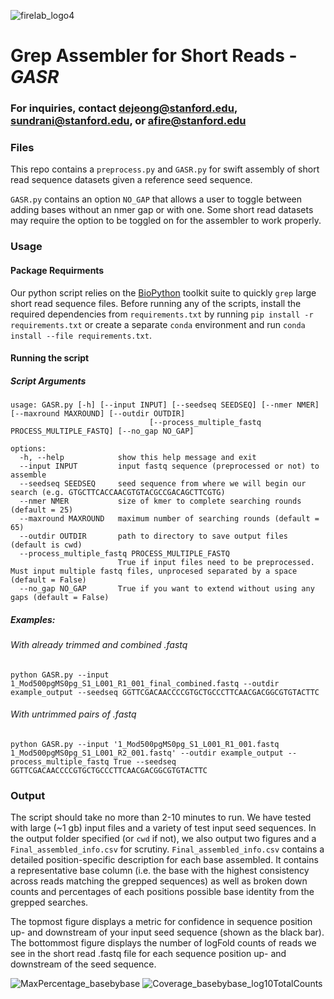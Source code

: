 ![firelab_logo4](https://user-images.githubusercontent.com/48189633/173708725-f9f84d0f-d2b1-4c02-9fc4-e3d72b4cb953.png)

# Grep Assembler for Short Reads - *GASR*

### For inquiries, contact dejeong@stanford.edu, sundrani@stanford.edu, or afire@stanford.edu

### Files
This repo contains a `preprocess.py` and `GASR.py` for swift assembly of short read sequence datasets given a reference seed sequence.

`GASR.py` contains an option `NO_GAP` that allows a user to toggle between adding bases without an nmer gap or with one. Some short read datasets may require the option to be toggled on for the assembler to work properly.

### Usage

#### Package Requirments
Our python script relies on the [BioPython](https://biopython.org) toolkit suite to quickly `grep` large short read sequence files. 
Before running any of the scripts, install the required dependencies from `requirements.txt` by running `pip install -r requirements.txt` or create a separate `conda` environment and run `conda install --file requirements.txt`. 

#### Running the script

##### Script Arguments
```
usage: GASR.py [-h] [--input INPUT] [--seedseq SEEDSEQ] [--nmer NMER] [--maxround MAXROUND] [--outdir OUTDIR]
                               [--process_multiple_fastq PROCESS_MULTIPLE_FASTQ] [--no_gap NO_GAP]

options:
  -h, --help            show this help message and exit
  --input INPUT         input fastq sequence (preprocessed or not) to assemble
  --seedseq SEEDSEQ     seed sequence from where we will begin our search (e.g. GTGCTTCACCAACGTGTACGCCGACAGCTTCGTG)
  --nmer NMER           size of kmer to complete searching rounds (default = 25)
  --maxround MAXROUND   maximum number of searching rounds (default = 65)
  --outdir OUTDIR       path to directory to save output files (default is cwd)
  --process_multiple_fastq PROCESS_MULTIPLE_FASTQ
                        True if input files need to be preprocessed. Must input multiple fastq files, unprocesed separated by a space (default = False)
  --no_gap NO_GAP       True if you want to extend without using any gaps (default = False)
```

##### Examples:

###### With already trimmed and combined .fastq
```
python GASR.py --input 1_Mod500pgMS0pg_S1_L001_R1_001_final_combined.fastq --outdir example_output --seedseq GGTTCGACAACCCCGTGCTGCCCTTCAACGACGGCGTGTACTTC
```
###### With untrimmed pairs of .fastq
```
python GASR.py --input '1_Mod500pgMS0pg_S1_L001_R1_001.fastq 1_Mod500pgMS0pg_S1_L001_R2_001.fastq' --outdir example_output --process_multiple_fastq True --seedseq GGTTCGACAACCCCGTGCTGCCCTTCAACGACGGCGTGTACTTC
```

### Output
The script should take no more than 2-10 minutes to run. We have tested with large (~1 gb) input files and a variety of test input seed sequences. In the output folder specified (or `cwd` if not), we also output two figures and a `Final_assembled_info.csv` for scrutiny. `Final_assembled_info.csv` contains a detailed position-specific description for each base assembled. It contains a representative base column (i.e. the base with the highest consistency across reads matching the grepped sequences) as well as broken down counts and percentages of each positions possible base identity from the grepped searches.

The topmost figure displays a metric for confidence in sequence position up- and downstream of your input seed sequence (shown as the black bar). The bottommost figure displays the number of logFold counts of reads we see in the short read .fastq file for each sequence position up- and downstream of the seed sequence. 

![MaxPercentage_basebybase](https://user-images.githubusercontent.com/48189633/162085089-6e1ff2fb-02b6-4686-a9d6-fcd6f4aa62ce.png)
![Coverage_basebybase_log10TotalCounts](https://user-images.githubusercontent.com/48189633/162085080-9ac40585-f6bb-40e2-b5ec-df8cc41f6340.png)


